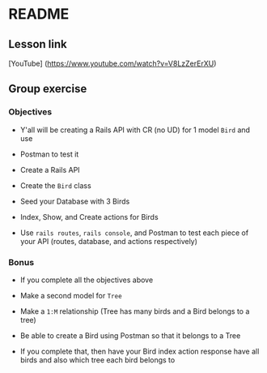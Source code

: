 # README

## Lesson link

[YouTube] (https://www.youtube.com/watch?v=V8LzZerErXU)

## Group exercise

### Objectives

- Y'all will be creating a Rails API with CR (no UD) for 1 model `Bird` and use

- Postman to test it

- Create a Rails API

- Create the `Bird` class

- Seed your Database with 3 Birds

- Index, Show, and Create actions for Birds

- Use `rails routes`, `rails console`, and Postman to test each piece of your API (routes, database, and actions respectively)

### Bonus

- If you complete all the objectives above

- Make a second model for `Tree`

- Make a `1:M` relationship (Tree has many birds and a Bird belongs to a tree)

- Be able to create a Bird using Postman so that it belongs to a Tree

- If you complete that, then have your Bird index action response have all birds and also which tree each bird belongs to
